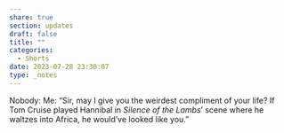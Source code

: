 ```yaml
---
share: true
section: updates
draft: false
title: ""
categories:
  - Shorts
date: 2023-07-28 23:30:07
type: _notes
---
```


Nobody:
Me: “Sir, may I give you the weirdest compliment of your life? If Tom Cruise played Hannibal in _Silence of the Lambs_’ scene where he waltzes into Africa, he would’ve looked like you.”
